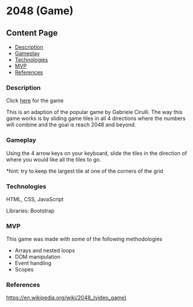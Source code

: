 # 2048 (Game)
## Content Page
  * [Description](#description)
  * [Gameplay](#gameplay)
  * [Technologies](#Technologies)
  * [MVP](#MVP)
  * [References](#references)


### Description
Click [here](https://thngkia.github.io/2048_js/) for the game

This is an adaption of the popular game by Gabriele Cirulli. The way this game works is by sliding game tiles in all 4 directions where the numbers will combine and the goal is reach 2048 and beyond.

### Gameplay
Using the 4 arrow keys on your keyboard, slide the tiles in the direction of where you would like all the tiles to go.

*hint: try to keep the largest tile at one of the corners of the grid

### Technologies
HTML, CSS, JavaScript

Libraries: Bootstrap

### MVP
This game was made with some of the following methodologies
* Arrays and nested loops 
* DOM manipulation
* Event handling
* Scopes

### References
https://en.wikipedia.org/wiki/2048_(video_game)